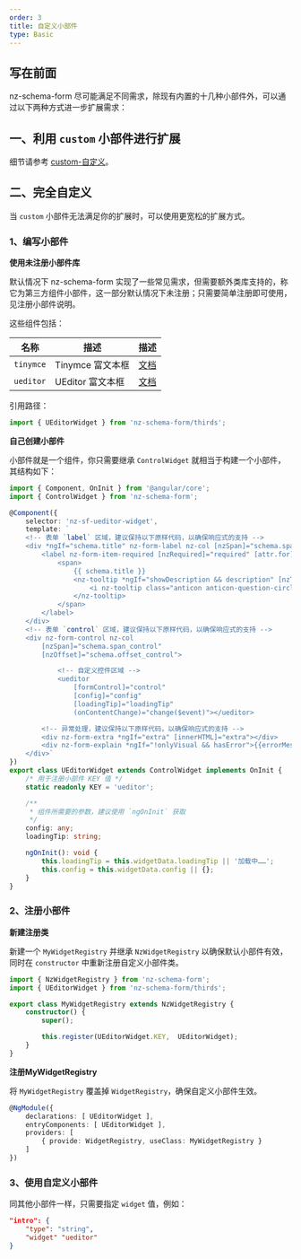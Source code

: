 ```yaml
---
order: 3
title: 自定义小部件
type: Basic
---
```


## 写在前面

nz-schema-form 尽可能满足不同需求，除现有内置的十几种小部件外，可以通过以下两种方式进一步扩展需求：

## 一、利用 `custom` 小部件进行扩展

细节请参考 [custom-自定义](https://cipchk.github.io/nz-schema-form/#/document/custom)。

## 二、完全自定义

当 `custom` 小部件无法满足你的扩展时，可以使用更宽松的扩展方式。

### 1、编写小部件

**使用未注册小部件库**

默认情况下 nz-schema-form 实现了一些常见需求，但需要额外类库支持的，称它为第三方组件小部件，这一部分默认情况下未注册；只需要简单注册即可使用，见注册小部件说明。

这些组件包括：

| 名称 | 描述 | 描述 |
| --- | ---- | ---- |
| `tinymce` | Tinymce 富文本框 | [文档](https://cipchk.github.io/nz-schema-form/#/document/tinymce) |
| `ueditor` | UEditor 富文本框 | [文档](https://cipchk.github.io/nz-schema-form/#/document/ueditor) |

引用路径：

```ts
import { UEditorWidget } from 'nz-schema-form/thirds';
```

**自己创建小部件**

小部件就是一个组件，你只需要继承 `ControlWidget` 就相当于构建一个小部件，其结构如下：

```ts
import { Component, OnInit } from '@angular/core';
import { ControlWidget } from 'nz-schema-form';

@Component({
    selector: 'nz-sf-ueditor-widget',
    template: `
    <!-- 表单 `label` 区域，建议保持以下原样代码，以确保响应式的支持 -->
    <div *ngIf="schema.title" nz-form-label nz-col [nzSpan]="schema.span_label">
        <label nz-form-item-required [nzRequired]="required" [attr.for]="id">
            <span>
                {{ schema.title }}
                <nz-tooltip *ngIf="showDescription && description" [nzTitle]="description">
                    <i nz-tooltip class="anticon anticon-question-circle-o"></i>
                </nz-tooltip>
            </span>
        </label>
    </div>
    <!-- 表单 `control` 区域，建议保持以下原样代码，以确保响应式的支持 -->
    <div nz-form-control nz-col
        [nzSpan]="schema.span_control"
        [nzOffset]="schema.offset_control">

            <!-- 自定义控件区域 -->
            <ueditor
                [formControl]="control"
                [config]="config"
                [loadingTip]="loadingTip"
                (onContentChange)="change($event)"></ueditor>

        <!-- 异常处理，建议保持以下原样代码，以确保响应式的支持 -->
        <div nz-form-extra *ngIf="extra" [innerHTML]="extra"></div>
        <div nz-form-explain *ngIf="!onlyVisual && hasError">{{errorMessage}}</div>
    </div>`
})
export class UEditorWidget extends ControlWidget implements OnInit {
    /* 用于注册小部件 KEY 值 */
    static readonly KEY = 'ueditor';

    /**
     * 组件所需要的参数，建议使用 `ngOnInit` 获取
     */
    config: any;
    loadingTip: string;

    ngOnInit(): void {
        this.loadingTip = this.widgetData.loadingTip || '加载中……';
        this.config = this.widgetData.config || {};
    }
}
```

### 2、注册小部件

**新建注册类**

新建一个 `MyWidgetRegistry` 并继承 `NzWidgetRegistry` 以确保默认小部件有效，同时在 `constructor` 中重新注册自定义小部件类。

```ts
import { NzWidgetRegistry } from 'nz-schema-form';
import { UEditorWidget } from 'nz-schema-form/thirds';

export class MyWidgetRegistry extends NzWidgetRegistry {
    constructor() {
        super();

        this.register(UEditorWidget.KEY,  UEditorWidget);
    }
}
```

**注册MyWidgetRegistry**

将 `MyWidgetRegistry` 覆盖掉 `WidgetRegistry`，确保自定义小部件生效。

```ts
@NgModule({
    declarations: [ UEditorWidget ],
    entryComponents: [ UEditorWidget ],
    providers: [
        { provide: WidgetRegistry, useClass: MyWidgetRegistry }
    ]
})
```

### 3、使用自定义小部件

同其他小部件一样，只需要指定 `widget` 值，例如：

```json
"intro": {
    "type": "string",
    "widget" "ueditor"
}
```
